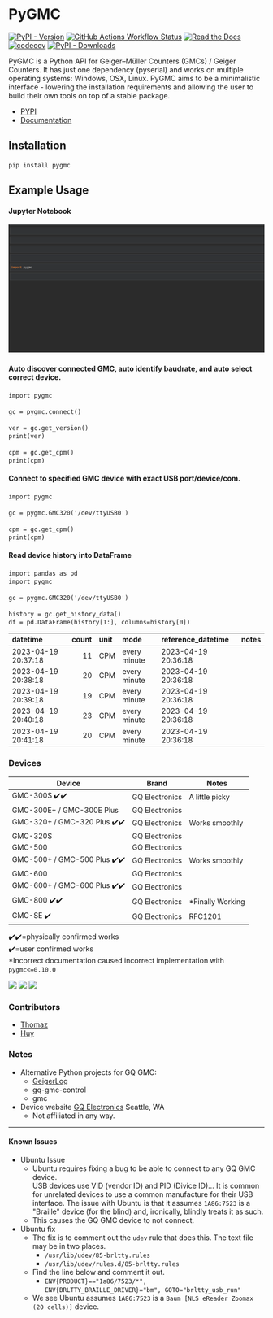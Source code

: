 # PyGMC
[![PyPI - Version](https://img.shields.io/pypi/v/pygmc?logo=python&color=green)](https://pypi.org/project/pygmc/)
[![GitHub Actions Workflow Status](https://img.shields.io/github/actions/workflow/status/Wikilicious/pygmc/python-app.yml?branch=master&logo=github&label=Tests)](https://github.com/Wikilicious/pygmc/tree/master/tests)
[![Read the Docs](https://img.shields.io/readthedocs/pygmc?logo=readthedocs)](https://pygmc.readthedocs.io/)
[![codecov](https://codecov.io/gh/Wikilicious/pygmc/graph/badge.svg?token=9X2V5CWPDM)](https://codecov.io/gh/Wikilicious/pygmc)
[![PyPI - Downloads](https://img.shields.io/pypi/dm/pygmc?logo=pypi)](https://pypi.org/project/pygmc/)

PyGMC is a Python API for Geiger–Müller Counters (GMCs) / Geiger Counters.
It has just one dependency (pyserial) and works on multiple operating
systems: Windows, OSX, Linux. PyGMC aims to be a minimalistic interface -
lowering the installation requirements and allowing the user to build their
own tools on top of a stable package.

- [PYPI](https://pypi.org/project/pygmc/)
- [Documentation](https://pygmc.readthedocs.io/)

## Installation 
```shell
pip install pygmc
```

## Example Usage

#### Jupyter Notebook
![](https://github.com/Wikilicious/pygmc/blob/master/pygmc_usage_example_0.9.1.gif)

#### Auto discover connected GMC, auto identify baudrate, and auto select correct device.
```pycon
import pygmc

gc = pygmc.connect()

ver = gc.get_version()
print(ver)

cpm = gc.get_cpm()
print(cpm)
```

#### Connect to specified GMC device with exact USB port/device/com.
```pycon
import pygmc

gc = pygmc.GMC320('/dev/ttyUSB0')

cpm = gc.get_cpm()
print(cpm)
```

#### Read device history into DataFrame
```pycon
import pandas as pd
import pygmc

gc = pygmc.GMC320('/dev/ttyUSB0')

history = gc.get_history_data()
df = pd.DataFrame(history[1:], columns=history[0])
```
| datetime            |   count | unit   | mode         | reference_datetime   | notes   |
|:--------------------|--------:|:-------|:-------------|:---------------------|:--------|
| 2023-04-19 20:37:18 |      11 | CPM    | every minute | 2023-04-19 20:36:18  |         |
| 2023-04-19 20:38:18 |      20 | CPM    | every minute | 2023-04-19 20:36:18  |         |
| 2023-04-19 20:39:18 |      19 | CPM    | every minute | 2023-04-19 20:36:18  |         |
| 2023-04-19 20:40:18 |      23 | CPM    | every minute | 2023-04-19 20:36:18  |         |
| 2023-04-19 20:41:18 |      20 | CPM    | every minute | 2023-04-19 20:36:18  |         |

### Devices
| Device                     | Brand | Notes          |
|----------------------------| ----- |----------------|
| GMC-300S ✔️✔️                | GQ Electronics | A little picky |
| GMC-300E+ / GMC-300E Plus  | GQ Electronics |
| GMC-320+ / GMC-320 Plus ✔️✔️ |GQ Electronics | Works smoothly |
| GMC-320S                   | GQ Electronics |
| GMC-500                    | GQ Electronics |
| GMC-500+ / GMC-500 Plus ✔️✔️ | GQ Electronics | Works smoothly |
| GMC-600                    | GQ Electronics |
| GMC-600+ / GMC-600 Plus ✔️✔️ | GQ Electronics |
| GMC-800 ✔️✔️                   | GQ Electronics | *Finally Working |
| GMC-SE ✔️                  | GQ Electronics | RFC1201 |

✔️✔️=physically confirmed works  
✔️=user confirmed works  
*Incorrect documentation caused incorrect implementation with `pygmc<=0.10.0`

![](https://www.gqelectronicsllc.com/comersus/store/catalog/300s%20main.jpg)
![](https://www.gqelectronicsllc.com/comersus/store/catalog/GMC-320-Plus_350.png)
![](https://www.gqelectronicsllc.com/comersus/store/catalog/GMC-500HV_350.png)

### Contributors

- [Thomaz](https://github.com/Wikilicious)
- [Huy](https://github.com/huyndao)

### Notes
- Alternative Python projects for GQ GMC:
  - [GeigerLog](https://sourceforge.net/projects/geigerlog/)
  - gq-gmc-control
  - gmc
- Device website [GQ Electronics](https://gqelectronicsllc.com/) Seattle, WA
  - Not affiliated in any way.


---
#### Known Issues
- Ubuntu Issue
    - Ubuntu requires fixing a bug to be able to connect to any GQ GMC device.  
USB devices use VID (vendor ID) and PID (Divice ID)... It is common for unrelated devices to use a common manufacture for their USB interface.
The issue with Ubuntu is that it assumes `1A86:7523` is a "Braille" device (for the blind) and, ironically, blindly treats it as such. 
    - This causes the GQ GMC device to not connect. 
- Ubuntu fix
  - The fix is to comment out the `udev` rule that does this. The text file may be in two places.
    - `/usr/lib/udev/85-brltty.rules`
    - `/usr/lib/udev/rules.d/85-brltty.rules`
  - Find the line below and comment it out.
    - `ENV{PRODUCT}=="1a86/7523/*", ENV{BRLTTY_BRAILLE_DRIVER}="bm", GOTO="brltty_usb_run"`
  - We see Ubuntu assumes `1A86:7523` is a `Baum [NLS eReader Zoomax (20 cells)]` device.
